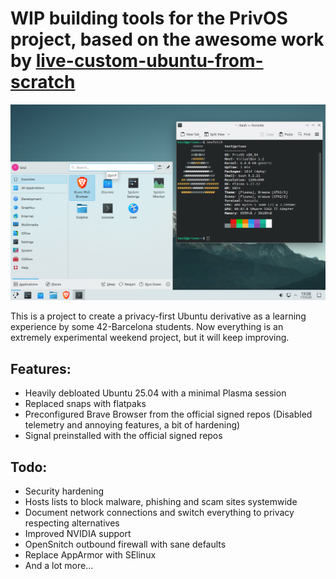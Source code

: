 # WIP building tools for the PrivOS project, based on the awesome work by [live-custom-ubuntu-from-scratch](https://github.com/mvallim/live-custom-ubuntu-from-scratch)

![Screenshot](https://github.com/polkaulfield/privOS-builder/blob/master/images/privos.png)

This is a project to create a privacy-first Ubuntu derivative as a learning experience by some 42-Barcelona students.
Now everything is an extremely experimental weekend project, but it will keep improving.

## Features:
* Heavily debloated Ubuntu 25.04 with a minimal Plasma session
* Replaced snaps with flatpaks
* Preconfigured Brave Browser from the official signed repos (Disabled telemetry and annoying features, a bit of hardening)
* Signal preinstalled with the official signed repos

## Todo:
* Security hardening
* Hosts lists to block malware, phishing and scam sites systemwide
* Document network connections and switch everything to privacy respecting alternatives
* Improved NVIDIA support
* OpenSnitch outbound firewall with sane defaults
* Replace AppArmor with SElinux
* And a lot more...